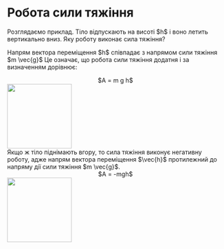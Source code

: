 # Робота сили тяжiння

<div class="space">Розглядаємо приклад. Тiло вiдпускають на висотi $h$ i воно летить вертикально вниз. Яку роботу виконає сила тяжiння?</div>

<div class="space"><p class="p3">Напрям вектора перемiщення $h$ спiвпадає з напрямом сили тяжiння $m \vec{g}$ Це означає, що робота сили тяжiння додатня i за визначенням дорiвнює:</p></div>

<div class="space" align="center">$A = m g h$</div>

<div class="space"><img class="image" width="150"  src="https://rawgit.com/chudaol/ed-era-book-physics/master/images/chapter_7/6.png"></div>

<div class="space">Якщо ж тiло пiднiмають вгору, то сила тяжiння виконує негативну роботу, адже напрям вектора перемiщення $\vec{h}$ протилежний до напряму дiї сили тяжiння $m \vec{g}$.</div>

<div class="space" align="center">$A = -mgh$</div>

<img class="image" width="150"  src="https://rawgit.com/chudaol/ed-era-book-physics/master/images/chapter_7/7.png">